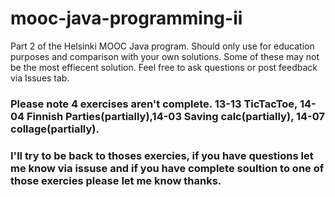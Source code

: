 # mooc-java-programming-ii
 Part 2 of the Helsinki MOOC Java program. Should only use for education purposes and comparison with your own solutions. Some of these may not be the most effiecent solution. Feel free to ask questions or post feedback via Issues tab.
 ### Please note 4 exercises aren't complete. 13-13 TicTacToe, 14-04 Finnish Parties(partially),14-03 Saving calc(partially), 14-07 collage(partially).
 ### I'll try to be back to thoses exercies, if you have questions let me know via issuse and if you have complete soultion to one of those exercies please let me know thanks.
